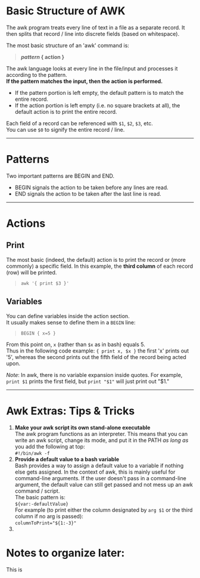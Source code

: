# Basic Structure of AWK
The awk program treats every line of text in a file as a separate record. It then splits that record / line into discrete fields (based on whitespace).

The most basic structure of an 'awk' command is:  
> ***pattern* { action }**

The awk language looks at every line in the file/input and processes it according to the pattern.  
**If the pattern matches the input, then the action is performed.**  
- If the pattern portion is left empty, the default pattern is to match the entire record.
- If the action portion is left empty (i.e. no square brackets at all), the default action is to print the entire record.  

Each field of a record can be referenced with `$1`, `$2`, `$3`, etc.  
You can use `$0` to signify the entire record / line.


---

# Patterns
Two important patterns are BEGIN and END.
- BEGIN signals the action to be taken before any lines are read.
- END signals the action to be taken after the last line is read.

---

# Actions

## Print
The most basic (indeed, the default) action is to print the record or (more commonly) a specific field. 
In this example, the **third column** of each record (row) will be printed.
> `awk '{ print $3 }'`  

## Variables
You can define variables inside the action section.  
It usually makes sense to define them in a `BEGIN` line:
> `BEGIN { x=5 }`

From this point on, `x` (rather than `$x` as in bash) equals 5.  
Thus in the following code example: `{ print x, $x }` the first 'x' prints out '5', whereas the second prints out the fifth field of the record being acted upon.    

*Note*: In awk, there is no variable expansion inside quotes. For example, `print $1` prints the first field, but `print "$1"` will just print out "$1."  


---

# Awk Extras: Tips & Tricks
1. **Make your awk script its own stand-alone executable**  
The awk program functions as an interpreter. This means that you can write an awk script, change its mode, and put it in the PATH *as long as* you add the following at top:  
`#!/bin/awk -f`
1. **Provide a default value to a bash variable**  
Bash provides a way to assign a default value to a variable if nothing else gets assigned. In the context of awk, this is mainly useful for command-line arguments. If the user doesn't pass in a command-line argument, the default value can still get passed and not mess up an awk command / script.  
The basic pattern is:  
`${var:-defaultValue}`  
For example (to print either the column designated by `arg $1`  or the third column if no arg is passed):  
`columnToPrint="${1:-3}"`
1. 

# Notes to organize later:
This is 